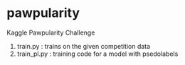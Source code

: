 # pawpularity
Kaggle Pawpularity Challenge
1) train.py : trains on the given competition data
2) train_pl.py : training code for a model with psedolabels
